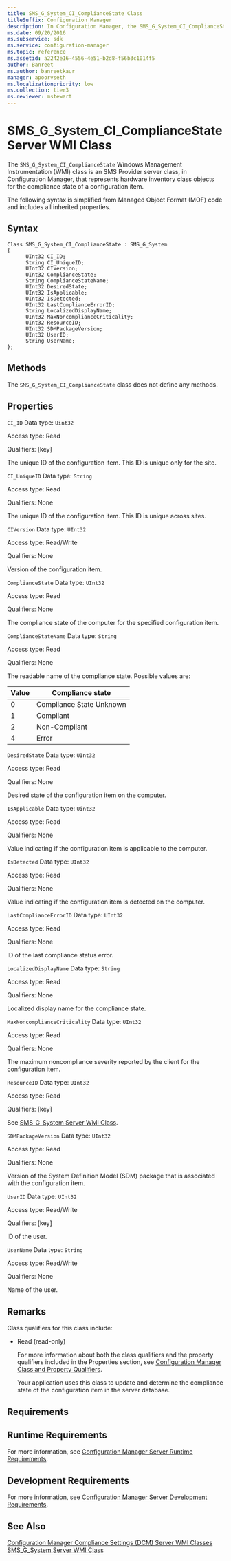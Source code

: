 ```yaml
---
title: SMS_G_System_CI_ComplianceState Class
titleSuffix: Configuration Manager
description: In Configuration Manager, the SMS_G_System_CI_ComplianceState Windows Management Instrumentation class is an SMS Provider server class that represents hardware inventory class objects for the compliance state of a configuration item.
ms.date: 09/20/2016
ms.subservice: sdk
ms.service: configuration-manager
ms.topic: reference
ms.assetid: a2242e16-4556-4e51-b2d8-f56b3c1014f5
author: Banreet
ms.author: banreetkaur
manager: apoorvseth
ms.localizationpriority: low
ms.collection: tier3
ms.reviewer: mstewart
---
```

# SMS_G_System_CI_ComplianceState Server WMI Class
The `SMS_G_System_CI_ComplianceState` Windows Management Instrumentation (WMI) class is an SMS Provider server class, in Configuration Manager, that represents hardware inventory class objects for the compliance state of a configuration item.

 The following syntax is simplified from Managed Object Format (MOF) code and includes all inherited properties.

## Syntax

```
Class SMS_G_System_CI_ComplianceState : SMS_G_System
{
      UInt32 CI_ID;
      String CI_UniqueID;
      UInt32 CIVersion;
      UInt32 ComplianceState;
      String ComplianceStateName;
      UInt32 DesiredState;
      UInt32 IsApplicable;
      UInt32 IsDetected;
      UInt32 LastComplianceErrorID;
      String LocalizedDisplayName;
      UInt32 MaxNoncomplianceCriticality;
      UInt32 ResourceID;
      UInt32 SDMPackageVersion;
      UInt32 UserID;
      String UserName;
};
```

## Methods
 The `SMS_G_System_CI_ComplianceState` class does not define any methods.

## Properties
 `CI_ID`
 Data type: `Uint32`

 Access type: Read

 Qualifiers: [key]

 The unique ID of the configuration item. This ID is unique only for the site.

 `CI_UniqueID`
 Data type: `String`

 Access type: Read

 Qualifiers: None

 The unique ID of the configuration item. This ID is unique across sites.

 `CIVersion`
 Data type: `UInt32`

 Access type: Read/Write

 Qualifiers: None

 Version of the configuration item.

 `ComplianceState`
 Data type: `UInt32`

 Access type: Read

 Qualifiers: None

 The compliance state of the computer for the specified configuration item.

 `ComplianceStateName`
 Data type: `String`

 Access type: Read

 Qualifiers: None

 The readable name of the compliance state. Possible values are:

|Value|Compliance state|
|-|-|
|0|Compliance State Unknown|
|1|Compliant|
|2|Non-Compliant|
|4|Error|

 `DesiredState`
 Data type: `UInt32`

 Access type: Read

 Qualifiers: None

 Desired state of the configuration item on the computer.

 `IsApplicable`
 Data type: `Uint32`

 Access type: Read

 Qualifiers: None

 Value indicating if the configuration item is applicable to the computer.

 `IsDetected`
 Data type: `UInt32`

 Access type: Read

 Qualifiers: None

 Value indicating if the configuration item is detected on the computer.

 `LastComplianceErrorID`
 Data type: `UInt32`

 Access type: Read

 Qualifiers: None

 ID of the last compliance status error.

 `LocalizedDisplayName`
 Data type: `String`

 Access type: Read

 Qualifiers: None

 Localized display name for the compliance state.

 `MaxNoncomplianceCriticality`
 Data type: `UInt32`

 Access type: Read

 Qualifiers: None

 The maximum noncompliance severity reported by the client for the configuration item.

 `ResourceID`
 Data type: `UInt32`

 Access type: Read

 Qualifiers: [key]

 See [SMS_G_System Server WMI Class](../../../develop/reference/core/clients/manage/sms_g_system_system-server-wmi-class.md).

 `SDMPackageVersion`
 Data type: `UInt32`

 Access type: Read

 Qualifiers: None

 Version of the System Definition Model (SDM) package that is associated with the configuration item.

 `UserID`
 Data type: `UInt32`

 Access type: Read/Write

 Qualifiers: [key]

 ID of the user.

 `UserName`
 Data type: `String`

 Access type: Read/Write

 Qualifiers: None

 Name of the user.

## Remarks
 Class qualifiers for this class include:

- Read (read-only)

  For more information about both the class qualifiers and the property qualifiers included in the Properties section, see [Configuration Manager Class and Property Qualifiers](../../../develop/reference/misc/class-and-property-qualifiers.md).

  Your application uses this class to update and determine the compliance state of the configuration item in the server database.

## Requirements

## Runtime Requirements
 For more information, see [Configuration Manager Server Runtime Requirements](../../../develop/core/reqs/server-runtime-requirements.md).

## Development Requirements
 For more information, see [Configuration Manager Server Development Requirements](../../../develop/core/reqs/server-development-requirements.md).

## See Also
 [Configuration Manager Compliance Settings (DCM) Server WMI Classes](../../../develop/reference/compliance/compliance-settings-dcm-server-wmi-classes.md)
 [SMS_G_System Server WMI Class](../../../develop/reference/core/clients/manage/sms_g_system_system-server-wmi-class.md)
